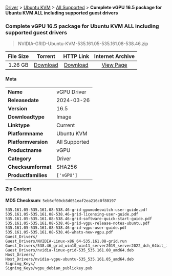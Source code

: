 
[Driver](/README.md)  >  [Ubuntu KVM](/index/Driver/Ubuntu_KVM.md)  >  [All Supported](/index/Driver/Ubuntu_KVM/All_Supported.md)  >  **Complete vGPU 16.5 package for Ubuntu KVM ALL including supported guest drivers**


###    Complete vGPU 16.5 package for Ubuntu KVM ALL including supported guest drivers

> NVIDIA-GRID-Ubuntu-KVM-535.161.05-535.161.08-538.46.zip   


| **File Size** | **Torrent**  | **HTTP Link** | **Internet Archive** |
|:-------------:|:------------:|:-------------:|:--------------------:|
| 1.26 GB |  [Download](https://archive.org/download/nvgpu_NVIDIA-GRID-Ubuntu-KVM-535.161.05-535.161.08-538.46.zip/nvgpu_NVIDIA-GRID-Ubuntu-KVM-535.161.05-535.161.08-538.46.zip_archive.torrent)       | [Download](https://archive.org/compress/nvgpu_NVIDIA-GRID-Ubuntu-KVM-535.161.05-535.161.08-538.46.zip) | [View Page](https://archive.org/details/nvgpu_NVIDIA-GRID-Ubuntu-KVM-535.161.05-535.161.08-538.46.zip)       |

#### Meta

<table>
<tr><td><strong>Name</strong></td><td>vGPU Driver</td></tr>
<tr><td><strong>Releasedate</strong></td><td>2024-03-26</td></tr>
<tr><td><strong>Version</strong></td><td>16.5</td></tr>
<tr><td><strong>Downloadtype</strong></td><td>Image</td></tr>
<tr><td><strong>Linktype</strong></td><td>Current</td></tr>
<tr><td><strong>Platformname</strong></td><td>Ubuntu KVM</td></tr>
<tr><td><strong>Platformversion</strong></td><td>All Supported</td></tr>
<tr><td><strong>Productname</strong></td><td>vGPU</td></tr>
<tr><td><strong>Category</strong></td><td>Driver</td></tr>
<tr><td><strong>Checksumformat</strong></td><td>SHA256</td></tr>
<tr><td><strong>Productfamilies</strong></td><td><code>['vGPU']</code></td></tr>
</table>

#### Zip Content

**MD5 Checksum**: `5eb6cf00cb3d051eaf2ea216c0f80197`

```text
535.161.05-535.161.08-538.46-grid-gpumodeswitch-user-guide.pdf
535.161.05-535.161.08-538.46-grid-licensing-user-guide.pdf
535.161.05-535.161.08-538.46-grid-software-quick-start-guide.pdf
535.161.05-535.161.08-538.46-grid-vgpu-release-notes-ubuntu.pdf
535.161.05-535.161.08-538.46-grid-vgpu-user-guide.pdf
535.161.05-535.161.08-538.46-whats-new-vgpu.pdf
Guest_Drivers/
Guest_Drivers/NVIDIA-Linux-x86_64-535.161.08-grid.run
Guest_Drivers/538.46_grid_win10_win11_server2019_server2022_dch_64bit_international.exe
Guest_Drivers/nvidia-linux-grid-535_535.161.08_amd64.deb
Host_Drivers/
Host_Drivers/nvidia-vgpu-ubuntu-535_535.161.05_amd64.deb
Signing_Keys/
Signing_Keys/vgpu_debian_publickey.pub
```
